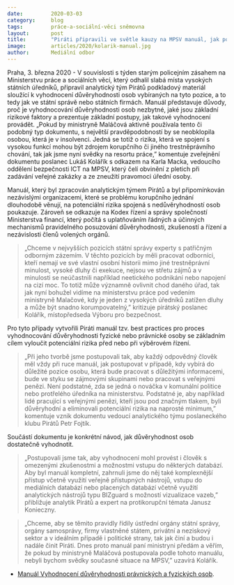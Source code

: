 ```yaml
---
date:         2020-03-03
category:     blog
tags:         práce-a-sociální-věci sněmovna
layout:       post
title:        "Piráti připravili ve světle kauzy na MPSV manuál, jak postupovat při výběru lidí do vysokých pozic"
image:        articles/2020/kolarik-manual.jpg
author:       Mediální odbor
--- 
```




Praha, 3. března 2020 - V souvislosti s týden starým policejním zásahem na Ministerstvu práce a sociálních věcí, který odhalil slabá místa vysokých státních úředníků, připravil analytický tým Pirátů podkladový materiál sloužící k vyhodnocení důvěryhodnosti osob vybíraných na tyto pozice, a to tedy jak ve státní správě nebo státních firmách. Manuál představuje důvody, proč je vyhodnocování důvěryhodnosti osob nezbytné, jaké jsou základní rizikové faktory a prezentuje základní postupy, jak takové vyhodnocení provádět. „Pokud by ministryně Maláčová aktivně používala tento či podobný typ dokumentu, s největší pravděpodobností by se neobklopila osobou, která je v insolvenci. Jedná se totiž o rizika, která ve spojení s vysokou funkcí mohou být zdrojem korupčního či jiného trestněprávního chování, tak jak jsme nyní svědky na resortu práce,” komentuje zveřejnění dokumentu poslanec Lukáš Kolářík s odkazem na Karla Macka, vedoucího oddělení bezpečnosti ICT na MPSV, který čelí obvinění z pletich při zadávání veřejné zakázky a ze zneužití pravomoci úřední osoby. 


Manuál, který byl zpracován analytickým týmem Pirátů a byl připomínkován nezávislými organizacemi, které se problému korupčního jednání dlouhodobě věnují, na potenciální rizika spojená s nedůvěryhodností osob poukazuje. Zároveň se odkazuje na Kodex řízení a správy společností Ministerstva financí, který počítá s uplatňováním řádných a účinných mechanismů pravidelného posuzování důvěryhodnosti, zkušeností a řízení a nezávislosti členů volených orgánů. 

> „Chceme v nejvyšších pozicích státní správy experty s patřičným odborným zázemím. V těchto pozicích by měli pracovat odborníci, kteří nemají ve své vlastní osobní historii mimo jiné trestněprávní minulost, vysoké dluhy či exekuce, nejsou ve střetu zájmů a v minulosti se neúčastnili například neetického podnikání nebo napojení na cizí moc. To totiž může významně ovlivnit chod daného úřad, tak jak nyní bohužel vidíme na ministerstvu práce pod vedením ministryně Malačové, kdy je jeden z vysokých úředníků zatížen dluhy a může být snadno korumpovatelný,” kritizuje pirátský poslanec Kolářík, místopředseda Výboru pro bezpečnost.


Pro tyto případy vytvořili Piráti manuál tzv. best practices pro proces vyhodnocování důvěryhodnosti fyzické nebo právnické osoby se základním cílem vyloučit potenciální rizika před nebo při výběrovém řízení. 

> „Při jeho tvorbě jsme postupovali tak, aby každý odpovědný člověk měl vždy při ruce manuál, jak postupovat v případě, kdy vybírá do důležité pozice osobu, která bude pracovat s důležitými informacemi, bude ve styku se zájmovými skupinami nebo pracovat s veřejnými penězi. Není podstatné, zda se jedná o nováčka v komunální politice nebo protřelého úředníka na ministerstvu. Podstatné je, aby například lidé pracující s veřejnými penězi, kteří jsou pod značným tlakem, byli důvěryhodní a eliminovali potenciální rizika na naprosté minimum,” komentuje vznik dokumentu vedoucí analytického týmu poslaneckého klubu Pirátů Petr Fojtík.


Součástí dokumentu je konkrétní návod, jak důvěryhodnost osob dostatečně vyhodnotit. 

> „Postupovali jsme tak, aby vyhodnocení mohl provést i člověk s omezenými zkušenostmi a možnostmi vstupu do některých databází. Aby byl manuál kompletní, zahrnuli jsme do něj také komplexnější přístup včetně využití veřejně přístupných nástrojů, vstupu do mediálních databází nebo placených databází včetně využití analytických nástrojů typu BIZguard s možností vizualizace vazeb,” přibližuje analytik Pirátů a expert na protikorupční témata Janusz Konieczny. 


> „Chceme, aby se těmito pravidly řídily ústřední orgány státní správy, orgány samosprávy, firmy vlastněné státem, privátní a neziskový sektor a v ideálním případě i politické strany, tak jak činí a budou i nadále činit Piráti. Dnes proto manuál paní ministryni předám a věřím, že pokud by ministryně Maláčová postupovala podle tohoto manuálu, nebyli bychom svědky současné situace na MPSV,” uzavírá Kolářík. 


* [Manuál Vyhodnocení důvěryhodnosti právnických a fyzických osob](http://pirati.cz/assets/pdf/mpsv-manual-dobra-praxe.pdf).
